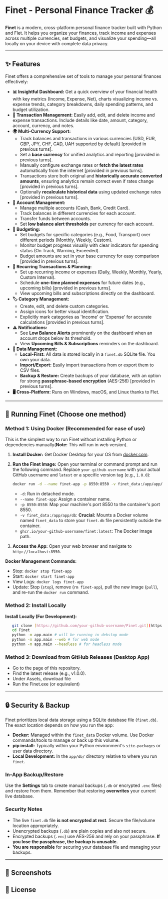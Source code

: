# Finet - Personal Finance Tracker 💰

**Finet** is a modern, cross-platform personal finance tracker built with Python and Flet. It helps you organize your finances, track income and expenses across multiple currencies, set budgets, and visualize your spending—all locally on your device with complete data privacy.

---

## ✨ Features

Finet offers a comprehensive set of tools to manage your personal finances effectively:

* **📊 Insightful Dashboard:** Get a quick overview of your financial health with key metrics (Income, Expense, Net), charts visualizing income vs. expense trends, category breakdowns, daily spending patterns, and budget utilization.
* **💸 Transaction Management:** Easily add, edit, and delete income and expense transactions. Include details like date, amount, category, account, currency, and notes.
* **🌍 Multi-Currency Support:**
  * Track balances and transactions in various currencies (USD, EUR, GBP, JPY, CHF, CAD, UAH supported by default) [provided in previous turns].
  * Set a **base currency** for unified analytics and reporting [provided in previous turns].
  * Manually configure exchange rates or **fetch the latest rates** automatically from the internet [provided in previous turns].
  * Transactions store both original and **historically accurate converted amounts**, ensuring analytics remain correct even if rates change [provided in previous turns].
  * Optionally **recalculate historical data** using updated exchange rates [provided in previous turns].
* **🏦 Account Management:**
  * Manage multiple accounts (Cash, Bank, Credit Card).
  * Track balances in different currencies for each account.
  * Transfer funds between accounts.
  * Set **low balance alert thresholds** per currency for each account.
* **🎯 Budgeting:**
  * Set budgets for specific categories (e.g., Food, Transport) over different periods (Monthly, Weekly, Custom).
  * Monitor budget progress visually with clear indicators for spending status (On Track, Warning, Exceeded).
  * Budget amounts are set in your base currency for easy comparison [provided in previous turns].
* **🔄 Recurring Transactions & Planning:**
  * Set up recurring income or expenses (Daily, Weekly, Monthly, Yearly, Custom Interval).
  * Schedule **one-time planned expenses** for future dates (e.g., upcoming bills) [provided in previous turns].
  * View upcoming bills and subscriptions directly on the dashboard.
* **🏷️ Category Management:**
  * Create, edit, and delete custom categories.
  * Assign icons for better visual identification.
  * Explicitly mark categories as 'Income' or 'Expense' for accurate calculations [provided in previous turns].
* **⚠️ Notifications:**
  * See **Low Balance Alerts** prominently on the dashboard when an account drops below its threshold.
  * View **Upcoming Bills & Subscriptions** reminders on the dashboard.
* **💾 Data Management:**
  * **Local-First:** All data is stored locally in a `finet.db` SQLite file. You own your data.
  * **Import/Export:** Easily import transactions from or export them to CSV files.
  * **Backup & Restore:** Create backups of your database, with an option for strong **passphrase-based encryption** (AES-256) [provided in previous turns].
* **🖥️ Cross-Platform:** Runs on Windows, macOS, and Linux thanks to Flet.

---

## 🚀 Running Finet (Choose one method)

### Method 1: Using Docker (Recommended for ease of use)

This is the simplest way to run Finet without installing Python or dependencies manually(**Note:** This will run in web version).

1. **Install Docker:** Get Docker Desktop for your OS from [docker.com](https://www.docker.com/products/docker-desktop/).
2. **Run the Finet Image:** Open your terminal or command prompt and run the following command. Replace `your-github-username` with your actual GitHub username and `latest` or a specific version tag (e.g., `1.0.0`):

    ```bash
    docker run -d --name finet-app -p 8550:8550 -v finet_data:/app/app/db ghcr.io/dokuqui/finet:latest
    ```

    * `-d`: Run in detached mode.
    * `--name finet-app`: Assign a container name.
    * `-p 8550:8550`: Map your machine's port 8550 to the container's port 8550.
    * `-v finet_data:/app/app/db`: **Crucial:** Mounts a Docker volume named `finet_data` to store your `finet.db` file persistently outside the container.
    * `ghcr.io/your-github-username/finet:latest`: The Docker image path.

3. **Access the App:** Open your web browser and navigate to `http://localhost:8550`.

**Docker Management Commands:**

* Stop: `docker stop finet-app`
* Start: `docker start finet-app`
* View Logs: `docker logs finet-app`
* Update: Stop (`stop`), remove (`rm finet-app`), pull the new image (`pull`), and re-run the `docker run` command.

### Method 2: Install Locally

**Install Locally (For Development):**

 ```bash
    git clone [https://github.com/your-github-username/Finet.git](https://github.com/your-github-username/Finet.git)
    cd Finet
    python -m app.main # will be running in dekstop mode
    python -m app.main --web # for web mode
    python -m app.main --headless # for headless mode
   ```

### Method 3: Download from GitHub Releases (Desktop App)

* Go to the page of this repository.
* Find the latest release (e.g., v1.0.0).
* Under Assets, download file
* Run the Finet.exe (or equivalent)

---

## 🔒 Security & Backup

Finet prioritizes local data storage using a SQLite database file (`finet.db`). The exact location depends on how you run the app:

* **Docker:** Managed within the `finet_data` Docker volume. Use Docker commands/tools to manage or back up this volume.
* **pip install:** Typically within your Python environment's `site-packages` or user data directory.
* **Local Development:** In the `app/db/` directory relative to where you run `finet`.

### In-App Backup/Restore

Use the **Settings** tab to create manual backups (`.db` or encrypted `.enc` files) and restore from them. Remember that restoring **overwrites** your current live database.

### Security Notes

* The live `finet.db` file **is not encrypted at rest**. Secure the file/volume location appropriately.
* Unencrypted backups (`.db`) are plain copies and also not secure.
* Encrypted backups (`.enc`) use AES-256 and rely on your passphrase. **If you lose the passphrase, the backup is unusable.**
* **You are responsible** for securing your database file and managing your backups.

---

## 📸 Screenshots

## 📄 License
